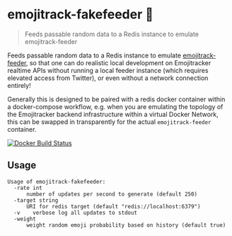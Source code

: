 # emojitrack-fakefeeder :dizzy:
> Feeds passable random data to a Redis instance to emulate emojitrack-feeder

Feeds passable random data to a Redis instance to emulate [emojitrack-feeder],
so that one can do realistic local development on Emojitracker realtime APIs
without running a local feeder instance (which requires elevated access from
Twitter), or even without a network connection entirely!

Generally this is designed to be paired with a redis docker container within a
docker-compose workflow, e.g. when you are emulating the topology of the
Emojitracker backend infrastructure within a virtual Docker Network, this
can be swapped in transparently for the actual `emojitrack-feeder` container.

[emojitrack-feeder]: https://github.com/mroth/emojitrack-feeder

[![Docker Build Status](https://img.shields.io/docker/cloud/build/emojitracker/fakefeeder.svg?style=flat-square)](https://hub.docker.com/r/emojitracker/fakefeeder/)

## Usage

    Usage of emojitrack-fakefeeder:
      -rate int
          number of updates per second to generate (default 250)
      -target string
          URI for redis target (default "redis://localhost:6379")
      -v	verbose log all updates to stdout
      -weight
          weight random emoji probability based on history (default true)

